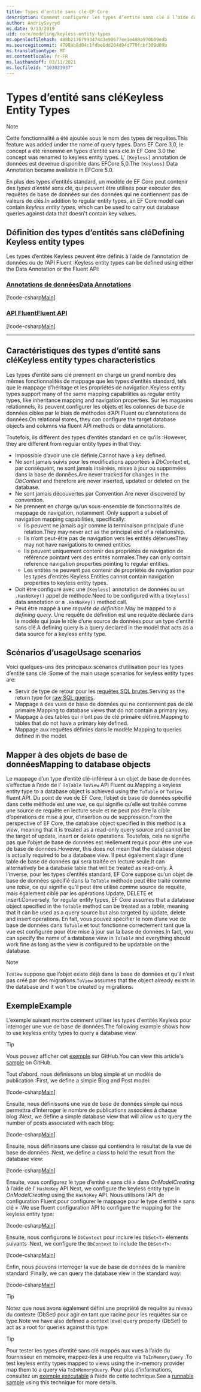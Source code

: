 ```yaml
---
title: Types d’entité sans clé-EF Core
description: Comment configurer les types d’entité sans clé à l’aide de Entity Framework Core
author: AndriySvyryd
ms.date: 9/13/2019
uid: core/modeling/keyless-entity-types
ms.openlocfilehash: 488b21767993474d3e90677ee1e480a970b09edb
ms.sourcegitcommit: 4798ab8d04c1fdbe6dd204d94d770fcbf309d09b
ms.translationtype: MT
ms.contentlocale: fr-FR
ms.lasthandoff: 03/11/2021
ms.locfileid: "103023937"
---
```

# <a name="keyless-entity-types"></a><span data-ttu-id="e36d8-103">Types d’entité sans clé</span><span class="sxs-lookup"><span data-stu-id="e36d8-103">Keyless Entity Types</span></span>

> [!NOTE]
> <span data-ttu-id="e36d8-104">Cette fonctionnalité a été ajoutée sous le nom des types de requêtes.</span><span class="sxs-lookup"><span data-stu-id="e36d8-104">This feature was added under the name of query types.</span></span> <span data-ttu-id="e36d8-105">Dans EF Core 3,0, le concept a été renommé en types d’entité sans clé.</span><span class="sxs-lookup"><span data-stu-id="e36d8-105">In EF Core 3.0 the concept was renamed to keyless entity types.</span></span> <span data-ttu-id="e36d8-106">L' `[Keyless]` annotation de données est devenue disponible dans EFCore 5,0.</span><span class="sxs-lookup"><span data-stu-id="e36d8-106">The `[Keyless]` Data Annotation became available in EFCore 5.0.</span></span>

<span data-ttu-id="e36d8-107">En plus des types d’entités standard, un modèle de EF Core peut contenir des _types d’entité sans_ clé, qui peuvent être utilisés pour exécuter des requêtes de base de données sur des données qui ne contiennent pas de valeurs de clés.</span><span class="sxs-lookup"><span data-stu-id="e36d8-107">In addition to regular entity types, an EF Core model can contain _keyless entity types_, which can be used to carry out database queries against data that doesn't contain key values.</span></span>

## <a name="defining-keyless-entity-types"></a><span data-ttu-id="e36d8-108">Définition des types d’entités sans clé</span><span class="sxs-lookup"><span data-stu-id="e36d8-108">Defining Keyless entity types</span></span>

<span data-ttu-id="e36d8-109">Les types d’entités Keyless peuvent être définis à l’aide de l’annotation de données ou de l’API Fluent :</span><span class="sxs-lookup"><span data-stu-id="e36d8-109">Keyless entity types can be defined using either the Data Annotation or the Fluent API:</span></span>

### <a name="data-annotations"></a>[<span data-ttu-id="e36d8-110">Annotations de données</span><span class="sxs-lookup"><span data-stu-id="e36d8-110">Data Annotations</span></span>](#tab/data-annotations)

[!code-csharp[Main](../../../samples/core/Modeling/DataAnnotations/Keyless.cs?Name=Keyless&highlight=1)]

### <a name="fluent-api"></a>[<span data-ttu-id="e36d8-111">API Fluent</span><span class="sxs-lookup"><span data-stu-id="e36d8-111">Fluent API</span></span>](#tab/fluent-api)

[!code-csharp[Main](../../../samples/core/Modeling/FluentAPI/Keyless.cs?Name=Keyless&highlight=4)]

***

## <a name="keyless-entity-types-characteristics"></a><span data-ttu-id="e36d8-112">Caractéristiques des types d’entité sans clé</span><span class="sxs-lookup"><span data-stu-id="e36d8-112">Keyless entity types characteristics</span></span>

<span data-ttu-id="e36d8-113">Les types d’entité sans clé prennent en charge un grand nombre des mêmes fonctionnalités de mappage que les types d’entités standard, tels que le mappage d’héritage et les propriétés de navigation.</span><span class="sxs-lookup"><span data-stu-id="e36d8-113">Keyless entity types support many of the same mapping capabilities as regular entity types, like inheritance mapping and navigation properties.</span></span> <span data-ttu-id="e36d8-114">Sur les magasins relationnels, ils peuvent configurer les objets et les colonnes de base de données cibles par le biais de méthodes d’API Fluent ou d’annotations de données.</span><span class="sxs-lookup"><span data-stu-id="e36d8-114">On relational stores, they can configure the target database objects and columns via fluent API methods or data annotations.</span></span>

<span data-ttu-id="e36d8-115">Toutefois, ils diffèrent des types d’entités standard en ce qu’ils :</span><span class="sxs-lookup"><span data-stu-id="e36d8-115">However, they are different from regular entity types in that they:</span></span>

- <span data-ttu-id="e36d8-116">Impossible d’avoir une clé définie.</span><span class="sxs-lookup"><span data-stu-id="e36d8-116">Cannot have a key defined.</span></span>
- <span data-ttu-id="e36d8-117">Ne sont jamais suivis pour les modifications apportées à _DbContext_ et, par conséquent, ne sont jamais insérées, mises à jour ou supprimées dans la base de données.</span><span class="sxs-lookup"><span data-stu-id="e36d8-117">Are never tracked for changes in the _DbContext_ and therefore are never inserted, updated or deleted on the database.</span></span>
- <span data-ttu-id="e36d8-118">Ne sont jamais découvertes par Convention.</span><span class="sxs-lookup"><span data-stu-id="e36d8-118">Are never discovered by convention.</span></span>
- <span data-ttu-id="e36d8-119">Ne prennent en charge qu’un sous-ensemble de fonctionnalités de mappage de navigation, notamment :</span><span class="sxs-lookup"><span data-stu-id="e36d8-119">Only support a subset of navigation mapping capabilities, specifically:</span></span>
  - <span data-ttu-id="e36d8-120">Ils peuvent ne jamais agir comme la terminaison principale d’une relation.</span><span class="sxs-lookup"><span data-stu-id="e36d8-120">They may never act as the principal end of a relationship.</span></span>
  - <span data-ttu-id="e36d8-121">Ils n’ont peut-être pas de navigation vers les entités détenues</span><span class="sxs-lookup"><span data-stu-id="e36d8-121">They may not have navigations to owned entities</span></span>
  - <span data-ttu-id="e36d8-122">Ils peuvent uniquement contenir des propriétés de navigation de référence pointant vers des entités normales.</span><span class="sxs-lookup"><span data-stu-id="e36d8-122">They can only contain reference navigation properties pointing to regular entities.</span></span>
  - <span data-ttu-id="e36d8-123">Les entités ne peuvent pas contenir de propriétés de navigation pour les types d’entités Keyless.</span><span class="sxs-lookup"><span data-stu-id="e36d8-123">Entities cannot contain navigation properties to keyless entity types.</span></span>
- <span data-ttu-id="e36d8-124">Doit être configuré avec une `[Keyless]` annotation de données ou un `.HasNoKey()` appel de méthode.</span><span class="sxs-lookup"><span data-stu-id="e36d8-124">Need to be configured with a `[Keyless]` data annotation or a `.HasNoKey()` method call.</span></span>
- <span data-ttu-id="e36d8-125">Peut être mappé à une _requête de définition_.</span><span class="sxs-lookup"><span data-stu-id="e36d8-125">May be mapped to a _defining query_.</span></span> <span data-ttu-id="e36d8-126">Une requête de définition est une requête déclarée dans le modèle qui joue le rôle d’une source de données pour un type d’entité sans clé.</span><span class="sxs-lookup"><span data-stu-id="e36d8-126">A defining query is a query declared in the model that acts as a data source for a keyless entity type.</span></span>

## <a name="usage-scenarios"></a><span data-ttu-id="e36d8-127">Scénarios d’usage</span><span class="sxs-lookup"><span data-stu-id="e36d8-127">Usage scenarios</span></span>

<span data-ttu-id="e36d8-128">Voici quelques-uns des principaux scénarios d’utilisation pour les types d’entité sans clé :</span><span class="sxs-lookup"><span data-stu-id="e36d8-128">Some of the main usage scenarios for keyless entity types are:</span></span>

- <span data-ttu-id="e36d8-129">Servir de type de retour pour les [requêtes SQL brutes](xref:core/querying/raw-sql).</span><span class="sxs-lookup"><span data-stu-id="e36d8-129">Serving as the return type for [raw SQL queries](xref:core/querying/raw-sql).</span></span>
- <span data-ttu-id="e36d8-130">Mappage à des vues de base de données qui ne contiennent pas de clé primaire.</span><span class="sxs-lookup"><span data-stu-id="e36d8-130">Mapping to database views that do not contain a primary key.</span></span>
- <span data-ttu-id="e36d8-131">Mappage à des tables qui n’ont pas de clé primaire définie.</span><span class="sxs-lookup"><span data-stu-id="e36d8-131">Mapping to tables that do not have a primary key defined.</span></span>
- <span data-ttu-id="e36d8-132">Mappage aux requêtes définies dans le modèle.</span><span class="sxs-lookup"><span data-stu-id="e36d8-132">Mapping to queries defined in the model.</span></span>

## <a name="mapping-to-database-objects"></a><span data-ttu-id="e36d8-133">Mapper à des objets de base de données</span><span class="sxs-lookup"><span data-stu-id="e36d8-133">Mapping to database objects</span></span>

<span data-ttu-id="e36d8-134">Le mappage d’un type d’entité clé-inférieur à un objet de base de données s’effectue à l’aide de l' `ToTable` `ToView` API Fluent ou.</span><span class="sxs-lookup"><span data-stu-id="e36d8-134">Mapping a keyless entity type to a database object is achieved using the `ToTable` or `ToView` fluent API.</span></span> <span data-ttu-id="e36d8-135">Du point de vue de EF Core, l’objet de base de données spécifié dans cette méthode est une _vue_, ce qui signifie qu’elle est traitée comme une source de requête en lecture seule et ne peut pas être la cible d’opérations de mise à jour, d’insertion ou de suppression.</span><span class="sxs-lookup"><span data-stu-id="e36d8-135">From the perspective of EF Core, the database object specified in this method is a _view_, meaning that it is treated as a read-only query source and cannot be the target of update, insert or delete operations.</span></span> <span data-ttu-id="e36d8-136">Toutefois, cela ne signifie pas que l’objet de base de données est réellement requis pour être une vue de base de données.</span><span class="sxs-lookup"><span data-stu-id="e36d8-136">However, this does not mean that the database object is actually required to be a database view.</span></span> <span data-ttu-id="e36d8-137">Il peut également s’agir d’une table de base de données qui sera traitée en lecture seule.</span><span class="sxs-lookup"><span data-stu-id="e36d8-137">It can alternatively be a database table that will be treated as read-only.</span></span> <span data-ttu-id="e36d8-138">À l’inverse, pour les types d’entités standard, EF Core suppose qu’un objet de base de données spécifié dans la `ToTable` méthode peut être traité comme une _table_, ce qui signifie qu’il peut être utilisé comme source de requête, mais également ciblé par les opérations Update, DELETE et insert.</span><span class="sxs-lookup"><span data-stu-id="e36d8-138">Conversely, for regular entity types, EF Core assumes that a database object specified in the `ToTable` method can be treated as a _table_, meaning that it can be used as a query source but also targeted by update, delete and insert operations.</span></span> <span data-ttu-id="e36d8-139">En fait, vous pouvez spécifier le nom d’une vue de base de données dans `ToTable` et tout fonctionne correctement tant que la vue est configurée pour être mise à jour sur la base de données.</span><span class="sxs-lookup"><span data-stu-id="e36d8-139">In fact, you can specify the name of a database view in `ToTable` and everything should work fine as long as the view is configured to be updatable on the database.</span></span>

> [!NOTE]
> <span data-ttu-id="e36d8-140">`ToView` suppose que l’objet existe déjà dans la base de données et qu’il n’est pas créé par des migrations.</span><span class="sxs-lookup"><span data-stu-id="e36d8-140">`ToView` assumes that the object already exists in the database and it won't be created by migrations.</span></span>

## <a name="example"></a><span data-ttu-id="e36d8-141">Exemple</span><span class="sxs-lookup"><span data-stu-id="e36d8-141">Example</span></span>

<span data-ttu-id="e36d8-142">L’exemple suivant montre comment utiliser les types d’entités Keyless pour interroger une vue de base de données.</span><span class="sxs-lookup"><span data-stu-id="e36d8-142">The following example shows how to use keyless entity types to query a database view.</span></span>

> [!TIP]
> <span data-ttu-id="e36d8-143">Vous pouvez afficher cet [exemple](https://github.com/dotnet/EntityFramework.Docs/tree/main/samples/core/KeylessEntityTypes) sur GitHub.</span><span class="sxs-lookup"><span data-stu-id="e36d8-143">You can view this article's [sample](https://github.com/dotnet/EntityFramework.Docs/tree/main/samples/core/KeylessEntityTypes) on GitHub.</span></span>

<span data-ttu-id="e36d8-144">Tout d’abord, nous définissons un blog simple et un modèle de publication :</span><span class="sxs-lookup"><span data-stu-id="e36d8-144">First, we define a simple Blog and Post model:</span></span>

[!code-csharp[Main](../../../samples/core/KeylessEntityTypes/Program.cs#Entities)]

<span data-ttu-id="e36d8-145">Ensuite, nous définissons une vue de base de données simple qui nous permettra d’interroger le nombre de publications associées à chaque blog :</span><span class="sxs-lookup"><span data-stu-id="e36d8-145">Next, we define a simple database view that will allow us to query the number of posts associated with each blog:</span></span>

[!code-csharp[Main](../../../samples/core/KeylessEntityTypes/Program.cs#View)]

<span data-ttu-id="e36d8-146">Ensuite, nous définissons une classe qui contiendra le résultat de la vue de base de données :</span><span class="sxs-lookup"><span data-stu-id="e36d8-146">Next, we define a class to hold the result from the database view:</span></span>

[!code-csharp[Main](../../../samples/core/KeylessEntityTypes/Program.cs#KeylessEntityType)]

<span data-ttu-id="e36d8-147">Ensuite, vous configurez le type d’entité « sans clé » dans _OnModelCreating_ à l’aide de l' `HasNoKey` API.</span><span class="sxs-lookup"><span data-stu-id="e36d8-147">Next, we configure the keyless entity type in _OnModelCreating_ using the `HasNoKey` API.</span></span>
<span data-ttu-id="e36d8-148">Nous utilisons l’API de configuration Fluent pour configurer le mappage pour le type d’entité « sans clé » :</span><span class="sxs-lookup"><span data-stu-id="e36d8-148">We use fluent configuration API to configure the mapping for the keyless entity type:</span></span>

[!code-csharp[Main](../../../samples/core/KeylessEntityTypes/Program.cs#Configuration)]

<span data-ttu-id="e36d8-149">Ensuite, nous configurons le `DbContext` pour inclure les `DbSet<T>` éléments suivants :</span><span class="sxs-lookup"><span data-stu-id="e36d8-149">Next, we configure the `DbContext` to include the `DbSet<T>`:</span></span>

[!code-csharp[Main](../../../samples/core/KeylessEntityTypes/Program.cs#DbSet)]

<span data-ttu-id="e36d8-150">Enfin, nous pouvons interroger la vue de base de données de la manière standard :</span><span class="sxs-lookup"><span data-stu-id="e36d8-150">Finally, we can query the database view in the standard way:</span></span>

[!code-csharp[Main](../../../samples/core/KeylessEntityTypes/Program.cs#Query)]

> [!TIP]
> <span data-ttu-id="e36d8-151">Notez que nous avons également défini une propriété de requête au niveau du contexte (DbSet) pour agir en tant que racine pour les requêtes sur ce type.</span><span class="sxs-lookup"><span data-stu-id="e36d8-151">Note we have also defined a context level query property (DbSet) to act as a root for queries against this type.</span></span>

> [!TIP]
> <span data-ttu-id="e36d8-152">Pour tester les types d’entité sans clé mappés aux vues à l’aide du fournisseur en mémoire, mappez-les à une requête via `ToInMemoryQuery` .</span><span class="sxs-lookup"><span data-stu-id="e36d8-152">To test keyless entity types mapped to views using the in-memory provider map them to a query via `ToInMemoryQuery`.</span></span> <span data-ttu-id="e36d8-153">Pour plus d’informations, consultez un [exemple exécutable](https://github.com/dotnet/EntityFramework.Docs/tree/main/samples/core/Miscellaneous/Testing/ItemsWebApi/) à l’aide de cette technique.</span><span class="sxs-lookup"><span data-stu-id="e36d8-153">See a [runnable sample](https://github.com/dotnet/EntityFramework.Docs/tree/main/samples/core/Miscellaneous/Testing/ItemsWebApi/) using this technique for more details.</span></span>
